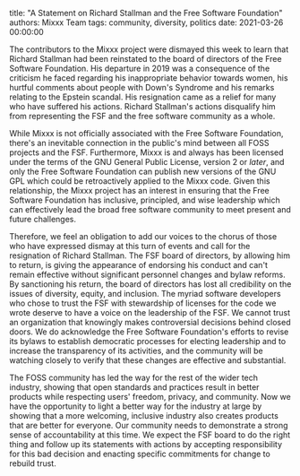 title: "A Statement on Richard Stallman and the Free Software Foundation"
authors: Mixxx Team
tags: community, diversity, politics
date: 2021-03-26 00:00:00

The contributors to the Mixxx project were dismayed this week to learn that Richard Stallman had been reinstated to the board of directors of the Free Software Foundation.
His departure in 2019 was a consequence of the criticism he faced regarding his inappropriate behavior towards women, his hurtful comments about people with Down's Syndrome and his remarks relating to the Epstein scandal.
His resignation came as a relief for many who have suffered his actions.
Richard Stallman's actions disqualify him from representing the FSF and the free software community as a whole.

While Mixxx is not officially associated with the Free Software Foundation, there's an inevitable connection in the public's mind between all FOSS projects and the FSF.
Furthermore, Mixxx is and always has been licensed under the terms of the GNU General Public License, version 2 or *later*, and only the Free Software Foundation can publish new versions of the GNU GPL which could be retroactively applied to the Mixxx code.
Given this relationship, the Mixxx project has an interest in ensuring that the Free Software Foundation has inclusive, principled, and wise leadership which can effectively lead the broad free software community to meet present and future challenges.

Therefore, we feel an obligation to add our voices to the chorus of those who have expressed dismay at this turn of events and call for the resignation of Richard Stallman.
The FSF board of directors, by allowing him to return, is giving the appearance of endorsing his conduct and can't remain effective without significant personnel changes and bylaw reforms.
By sanctioning his return, the board of directors has lost all credibility on the issues of diversity, equity, and inclusion.
The myriad software developers who chose to trust the FSF with stewardship of licenses for the code we wrote deserve to have a voice on the leadership of the FSF.
We cannot trust an organization that knowingly makes controversial decisions behind closed doors.
We do acknowledge the Free Software Foundation's efforts to revise its bylaws to establish democratic processes for electing leadership and to increase the transparency of its activities, and the community will be watching closely to verify that these changes are effective and substantial.

The FOSS community has led the way for the rest of the wider tech industry, showing that open standards and practices result in better products while respecting users' freedom, privacy, and community.
Now we have the opportunity to light a better way for the industry at large by showing that a more welcoming, inclusive industry also creates products that are better for everyone.
Our community needs to demonstrate a strong sense of accountability at this time.
We expect the FSF board to do the right thing and follow up its statements with actions by accepting responsibility for this bad decision and enacting specific commitments for change to rebuild trust.
